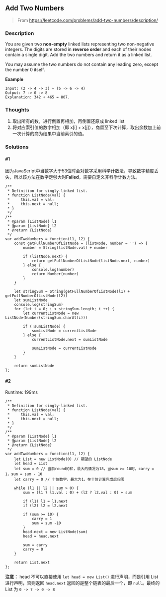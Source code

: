 ## Add Two Numbers

> From https://leetcode.com/problems/add-two-numbers/description/

### Description

You are given two **non-empty** linked lists representing two non-negative integers. The digits are stored in **reverse order** and each of their nodes contain a single digit. Add the two numbers and return it as a linked list.

You may assume the two numbers do not contain any leading zero, except the number 0 itself.

**Example**
```
Input: (2 -> 4 -> 3) + (5 -> 6 -> 4)
Output: 7 -> 0 -> 8
Explanation: 342 + 465 = 807.
``` 

### Thoughts
1. 取出所有的数，进行倒置再相加，再倒置还原成 linked list
2. 将对应索引值的数字相加（即 x[i] + x[j]），商留至下次计算，取出余数加上前一次计算的商为结果中当前索引的值。

### Solutions

#### #1
因为JavaScript中当数字大于53位时会对数字采用科学计数法，导致数字精度丢失，所以该方法在数字足够大时**Failed**，需要自定义非科学计数方法。
```
/**
 * Definition for singly-linked list.
 * function ListNode(val) {
 *     this.val = val;
 *     this.next = null;
 * }
 */
/**
 * @param {ListNode} l1
 * @param {ListNode} l2
 * @return {ListNode}
 */
var addTwoNumbers = function(l1, l2) {
    const getFullNumberOfListNode = (listNode, number = '') => {
        number = String(listNode.val) + number
        
        if (listNode.next) {
            return getFullNumberOfListNode(listNode.next, number)
        } else {
            console.log(number)
            return Number(number)
        }
    }
    
    let stringSum = String(getFullNumberOfListNode(l1) + getFullNumberOfListNode(l2))
    let sumListNode
    console.log(stringSum)
    for (let i = 0; i < stringSum.length; i ++) {
        let currentListNode = new ListNode(Number(stringSum.charAt(i)))
        
        if (!sumListNode) {
            sumListNode = currentListNode
        } else {
            currentListNode.next = sumListNode
            
            sumListNode = currentListNode
        }
    }
    
    return sumListNode
};
```

#### #2
Runtime: 199ms
```
/**
 * Definition for singly-linked list.
 * function ListNode(val) {
 *     this.val = val;
 *     this.next = null;
 * }
 */
/**
 * @param {ListNode} l1
 * @param {ListNode} l2
 * @return {ListNode}
 */
var addTwoNumbers = function(l1, l2) {
    let List = new ListNode(0) // 期望的 ListNode
    let head = List
    let sum = 0 // 当前round的和，最大的情况为18，当sum >= 10时，carry = 1，sum = sum - 10
    let carry = 0 // 十位数字，最大为1，在十位计算完成后归零
    
    while (l1 || l2 || sum > 0) {
        sum = (l1 ? l1.val : 0) + (l2 ? l2.val : 0) + sum
        
        if (l1) l1 = l1.next
        if (l2) l2 = l2.next
        
        if (sum >= 10) {
            carry = 1
            sum = sum -10
        }
        head.next = new ListNode(sum)
        head = head.next
        
        sum = carry
        carry = 0
    }
    
    return List.next
};
```
**注意：** head 不可以直接使用 ``let head = new List()`` 进行声明，而是引用 List 进行声明，否则返回 ``head.next`` 返回的是整个链表的最后一个，即 ``null``。最终的 List 为 ``0 -> 7 -> 0 -> 8``